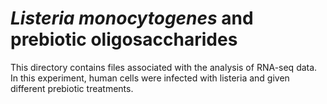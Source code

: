 # *Listeria monocytogenes* and prebiotic oligosaccharides

This directory contains files associated with the analysis of RNA-seq data. In this experiment, human cells were infected with listeria and given different prebiotic treatments. 

